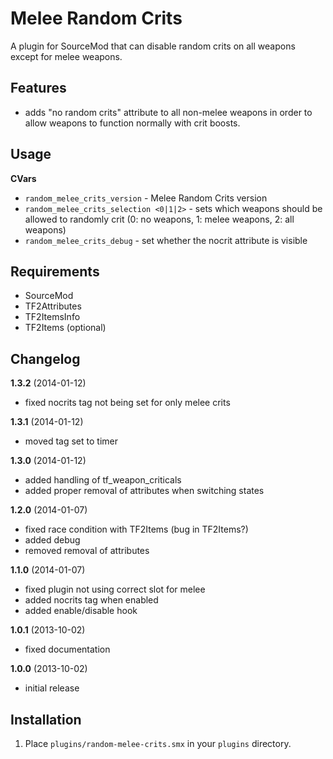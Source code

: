 Melee Random Crits
==================

A plugin for SourceMod that can disable random crits on all weapons except for melee weapons.

Features
--------

* adds "no random crits" attribute to all non-melee weapons in order to allow weapons to function normally with crit boosts.

Usage
-----

**CVars**

* `random_melee_crits_version` - Melee Random Crits version
* `random_melee_crits_selection <0|1|2>` - sets which weapons should be allowed to randomly crit (0: no weapons, 1: melee weapons, 2: all weapons)
* `random_melee_crits_debug` - set whether the nocrit attribute is visible

Requirements
------------

* SourceMod
* TF2Attributes
* TF2ItemsInfo
* TF2Items (optional)

Changelog
---------

**1.3.2** (2014-01-12)
* fixed nocrits tag not being set for only melee crits

**1.3.1** (2014-01-12)
* moved tag set to timer

**1.3.0** (2014-01-12)
* added handling of tf_weapon_criticals
* added proper removal of attributes when switching states

**1.2.0** (2014-01-07)
* fixed race condition with TF2Items (bug in TF2Items?)
* added debug
* removed removal of attributes

**1.1.0** (2014-01-07)
* fixed plugin not using correct slot for melee
* added nocrits tag when enabled
* added enable/disable hook

**1.0.1** (2013-10-02)
* fixed documentation

**1.0.0** (2013-10-02)
* initial release

Installation
------------

1. Place `plugins/random-melee-crits.smx` in your `plugins` directory.